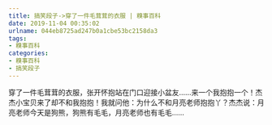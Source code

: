 ```yaml
---
title: 搞笑段子->穿了一件毛茸茸的衣服 | 糗事百科
date: 2019-11-04 00:35:02
urlname: 044eb8725ad247b0a1cbe53bc2158da3
tags: 
- 糗事百科
categories:
- 糗事百科
- 搞笑段子
---
```

穿了一件毛茸茸的衣服，张开怀抱站在门口迎接小盆友……来一个我抱抱一个！杰杰小宝贝来了却不和我抱抱！我就问他：为什么不和月亮老师抱抱丫？杰杰说：月亮老师今天是狗熊，狗熊有毛毛，月亮老师也有毛毛……



